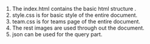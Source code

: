  1) The index.html contains the basic html structure .
 2) style.css is for basic style of the entire document.
 3) team.css is for teams page of the entire document.
 4) The rest images are used through out the document.
 5) json can be used for the query part.
